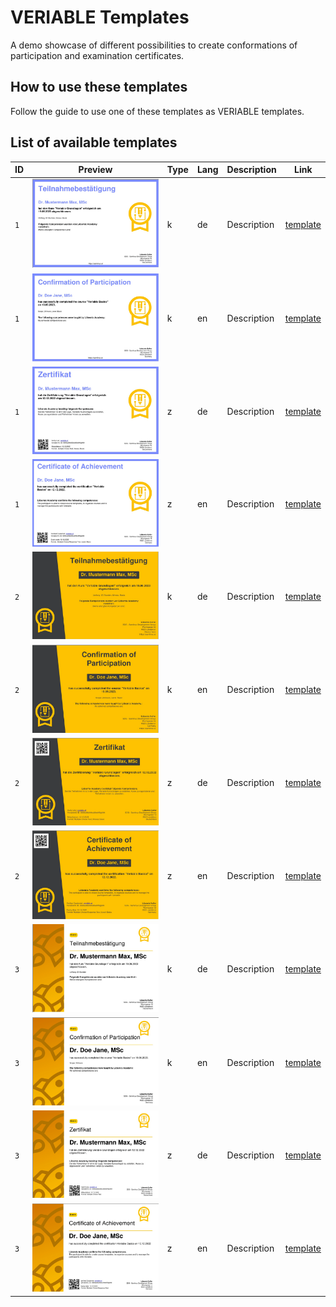 # VERIABLE Templates
A demo showcase of different possibilities to create conformations of participation and examination certificates.

## How to use these templates
Follow the guide to use one of these templates as VERIABLE templates.

## List of available templates
| ID | Preview | Type |Lang | Description | Link |
| --- | --- |--- |---|---|---|
| `1` | ![](./thumbs/thumb_de_k_1.png) | k | de | Description | [template](./templates/de_k_1.html) |
| `1` | ![](./thumbs/thumb_en_k_1.png) | k | en | Description | [template](./templates/en_k_1.html) |
| `1` | ![](./thumbs/thumb_de_z_1.png) | z | de | Description | [template](./templates/de_z_1.html) |
| `1` | ![](./thumbs/thumb_en_z_1.png) | z | en | Description | [template](./templates/en_z_1.html) |
| `2` | ![](./thumbs/thumb_de_k_2.png) | k | de | Description | [template](./templates/de_k_2.html) |
| `2` | ![](./thumbs/thumb_en_k_2.png) | k | en | Description | [template](./templates/en_k_2.html) |
| `2` | ![](./thumbs/thumb_de_z_2.png) | z | de | Description | [template](./templates/de_z_2.html) |
| `2` | ![](./thumbs/thumb_en_z_2.png) | z | en | Description | [template](./templates/en_z_2.html) |
| `3` | ![](./thumbs/thumb_de_k_3.png) | k | de | Description | [template](./templates/de_k_3.html) |
| `3` | ![](./thumbs/thumb_en_k_3.png) | k | en | Description | [template](./templates/en_k_3.html) |
| `3` | ![](./thumbs/thumb_de_z_3.png) | z | de | Description | [template](./templates/de_z_3.html) |
| `3` | ![](./thumbs/thumb_en_z_3.png) | z | en | Description | [template](./templates/en_z_3.html) |